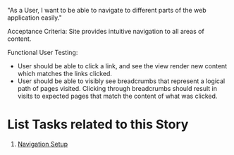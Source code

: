 "As a User, I want to be able to navigate to different parts of the web application easily."

Acceptance Criteria:
Site provides intuitive navigation to all areas of content.

Functional User Testing: 
* User should be able to click a link, and see the view render new content which matches the links clicked.
* User should be able to visibly see breadcrumbs that represent a logical path of pages visited. Clicking through 
  breadcrumbs should result in visits to expected pages that match the content of what was clicked.

# List Tasks related to this Story
1. [Navigation Setup](./tasks/task_navigation_setup.md)